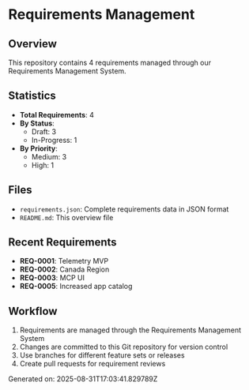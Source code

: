 # Requirements Management

## Overview
This repository contains 4 requirements managed through our Requirements Management System.

## Statistics
- **Total Requirements**: 4
- **By Status**:
  - Draft: 3
  - In-Progress: 1
- **By Priority**:
  - Medium: 3
  - High: 1

## Files
- `requirements.json`: Complete requirements data in JSON format
- `README.md`: This overview file

## Recent Requirements
- **REQ-0001**: Telemetry MVP
- **REQ-0002**: Canada Region
- **REQ-0003**: MCP UI
- **REQ-0005**: Increased app catalog

## Workflow
1. Requirements are managed through the Requirements Management System
2. Changes are committed to this Git repository for version control
3. Use branches for different feature sets or releases
4. Create pull requests for requirement reviews

Generated on: 2025-08-31T17:03:41.829789Z
